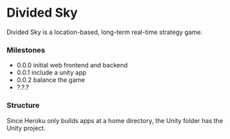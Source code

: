 # Divided Sky

Divided Sky is a location-based, long-term real-time strategy game. 

### Milestones
- 0.0.0 initial web frontend and backend
- 0.0.1 include a unity app
- 0.0.2 balance the game
- ?.?.?

### Structure
Since Heroku only builds apps at a home directory, the Unity folder has the Unity project.

